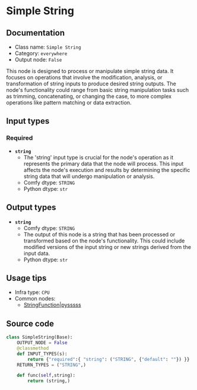 # Simple String
## Documentation
- Class name: `Simple String`
- Category: `everywhere`
- Output node: `False`

This node is designed to process or manipulate simple string data. It focuses on operations that involve the modification, analysis, or transformation of string inputs to produce desired string outputs. The node's functionality could range from basic string manipulation tasks such as trimming, concatenating, or changing the case, to more complex operations like pattern matching or data extraction.
## Input types
### Required
- **`string`**
    - The 'string' input type is crucial for the node's operation as it represents the primary data that the node will process. This input affects the node's execution and results by determining the specific string data that will undergo manipulation or analysis.
    - Comfy dtype: `STRING`
    - Python dtype: `str`
## Output types
- **`string`**
    - Comfy dtype: `STRING`
    - The output of this node is a string that has been processed or transformed based on the node's functionality. This could include modified versions of the input string or new strings derived from the input data.
    - Python dtype: `str`
## Usage tips
- Infra type: `CPU`
- Common nodes:
    - [StringFunction|pysssss](../../ComfyUI-Custom-Scripts/Nodes/StringFunction|pysssss.md)



## Source code
```python
class SimpleString(Base):
    OUTPUT_NODE = False
    @classmethod
    def INPUT_TYPES(s):
        return {"required":{ "string": ("STRING", {"default": ""}) }}
    RETURN_TYPES = ("STRING",)

    def func(self,string):
        return (string,)

```
